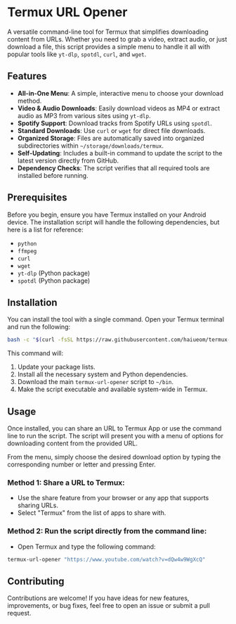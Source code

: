 # Termux URL Opener

A versatile command-line tool for Termux that simplifies downloading content from URLs. Whether you need to grab a video, extract audio, or just download a file, this script provides a simple menu to handle it all with popular tools like `yt-dlp`, `spotdl`, `curl`, and `wget`.

## Features

-   **All-in-One Menu**: A simple, interactive menu to choose your download method.
-   **Video & Audio Downloads**: Easily download videos as MP4 or extract audio as MP3 from various sites using `yt-dlp`.
-   **Spotify Support**: Download tracks from Spotify URLs using `spotdl`.
-   **Standard Downloads**: Use `curl` or `wget` for direct file downloads.
-   **Organized Storage**: Files are automatically saved into organized subdirectories within `~/storage/downloads/termux`.
-   **Self-Updating**: Includes a built-in command to update the script to the latest version directly from GitHub.
-   **Dependency Checks**: The script verifies that all required tools are installed before running.

## Prerequisites

Before you begin, ensure you have Termux installed on your Android device. The installation script will handle the following dependencies, but here is a list for reference:

-   `python`
-   `ffmpeg`
-   `curl`
-   `wget`
-   `yt-dlp` (Python package)
-   `spotdl` (Python package)

## Installation

You can install the tool with a single command. Open your Termux terminal and run the following:

```bash
bash -c "$(curl -fsSL https://raw.githubusercontent.com/haiueom/termux-url-opener/main/install.sh)"
```

This command will:

1. Update your package lists.
2. Install all the necessary system and Python dependencies.
3. Download the main `termux-url-opener` script to `~/bin`.
4. Make the script executable and available system-wide in Termux.

## Usage

Once installed, you can share an URL to Termux App or use the command line to run the script. The script will present you with a menu of options for downloading content from the provided URL.

From the menu, simply choose the desired download option by typing the corresponding number or letter and pressing Enter.

### Method 1: Share a URL to Termux:

-   Use the share feature from your browser or any app that supports sharing URLs.
-   Select "Termux" from the list of apps to share with.

### Method 2: Run the script directly from the command line:

-   Open Termux and type the following command:

```bash
termux-url-opener "https://www.youtube.com/watch?v=dQw4w9WgXcQ"
```

## Contributing

Contributions are welcome! If you have ideas for new features, improvements, or bug fixes, feel free to open an issue or submit a pull request.
